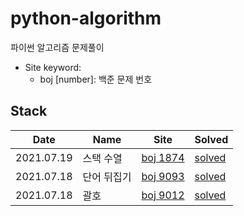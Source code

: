 # python-algorithm
파이썬 알고리즘 문제풀이

- Site keyword: 
  - boj [number]: 백준 문제 번호

## Stack

| Date       | Name        | Site                                             | Solved                                                       |
| ---------- | ----------- | ------------------------------------------------ | ------------------------------------------------------------ |
| 2021.07.19 | 스택 수열 | [boj 1874](https://www.acmicpc.net/problem/1874) | [solved](https://github.com/jinsuSang/python-algorithm/blob/main/boj/stack/boj_1874.py) |
| 2021.07.18 | 단어 뒤집기 | [boj 9093](https://www.acmicpc.net/problem/9093) | [solved](https://github.com/jinsuSang/python-algorithm/blob/main/boj/stack/boj_9093.py) |
| 2021.07.18 | 괄호        | [boj 9012](https://www.acmicpc.net/problem/9012) | [solved](https://github.com/jinsuSang/python-algorithm/blob/main/boj/stack/boj_9012.py) |

